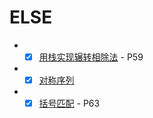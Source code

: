 # ELSE

-
    - [X] [用栈实现辗转相除法](./DivConvert.h) - P59
-
    - [X] [对称序列](./symmetry.h)
-
    - [X] [括号匹配](./kuohao.h) - P63